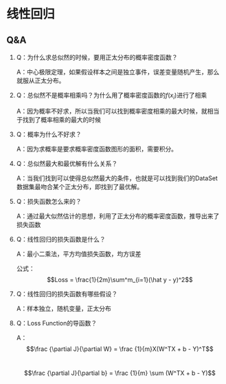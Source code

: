 # 线性回归

## Q&A

1. Q：为什么求总似然的时候，要用正太分布的概率密度函数？

   A：中心极限定理，如果假设样本之间是独立事件，误差变量随机产生，那么就服从正太分布。

2. Q：总似然不是概率相乘吗？为什么用了概率密度函数的$f(x_i)$进行了相乘

   A：因为概率不好求，所以当我们可以找到概率密度相乘的最大时候，就相当于找到了概率相乘的最大的时候

3. Q：概率为什么不好求？

   A：因为求概率是要求概率密度函数图形的面积，需要积分。

4. Q：总似然最大和最优解有什么关系？

   A：当我们找到可以使得总似然最大的条件，也就是可以找到我们的DataSet数据集最吻合某个正太分布，即找到了最优解。

5. Q：损失函数怎么来的？

   A：通过最大似然估计的思想，利用了正太分布的概率密度函数，推导出来了损失函数

6. Q：线性回归的损失函数是什么？

   A：最小二乘法，平方均值损失函数，均方误差

   公式：$$Loss = \frac{1}{2m}\sum^m_{i=1}(\hat y - y)^2$$

7. Q：线性回归的损失函数有哪些假设？

   A：样本独立，随机变量，正太分布

8. Q：Loss Function的导函数？

   A：$$\frac {\partial J}{\partial W} = \frac {1}{m}X(W^TX + b - Y)^T$$

   ​		$$\frac {\partial J}{\partial b} = \frac {1}{m} \sum (W^TX + b - Y)$$